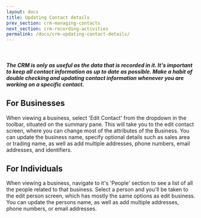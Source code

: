 ```yaml
---
layout: docs
title: Updating Contact details
prev_section: crm-managing-contacts
next_section: crm-recording-activities
permalink: /docs/crm-updating-contact-details/
---
```


<div class="note">
  <span class="icon-star icon-large">&nbsp;</span>
  <h5>The CRM is only as useful as the data that is recorded in it. It's important to keep all contact information as up to date as possible. Make a habit of double checking and updating contact information whenever you are working on a specific contact.</h5>
</div>

## For Businesses

When viewing a business, select 'Edit Contact' from the dropdown in the toolbar, situated on the summary pane. This will take you to the edit contact screen, where you can change most of the attributes of the Business. You can update the business name, specify optional details such as sales area or trading name, as well as add multiple addresses, phone numbers, email addresses, and identifiers.

## For Individuals

When viewing a business, navigate to it's 'People' section to see a list of all the people related to that business. Select a person and you'll be taken to the edit person screen, which has mostly the same options as edit business. You can update the persons name, as well as add multiple addresses, phone numbers, or email addresses.

